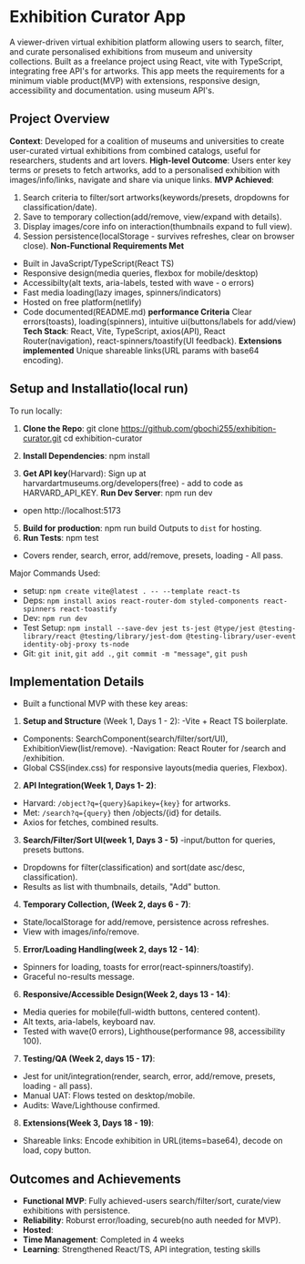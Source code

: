 # Exhibition Curator App 
 
 A viewer-driven virtual exhibition platform allowing users to search, filter, and curate personalised exhibitions from museum and university collections. Built as a freelance project using React, vite  with TypeScript, integrating free API's for artworks. This app meets the requirements for a minimum viable product(MVP) with extensions, responsive design, accessibility and documentation.  using museum API's.


 ## Project Overview
 **Context**: Developed for a coalition of museums and universities to create user-curated virtual exhibitions from combined catalogs, useful for researchers, students and art lovers.
 **High-level Outcome**: Users enter key terms or presets to fetch artworks, add to a personalised exhibition with images/info/links, navigate and share via unique links.
**MVP Achieved**:
 1. Search criteria to filter/sort artworks(keywords/presets, dropdowns for classification/date).
 2. Save to temporary collection(add/remove, view/expand with details).
 3. Display images/core info on interaction(thumbnails expand to full view).
 4. Session persistence(localStorage - survives refreshes, clear on browser close).
**Non-Functional Requirements Met**
 - Built in JavaScript/TypeScript(React TS)
- Responsive design(media queries, flexbox for mobile/desktop)
- Accessibilty(alt texts, aria-labels, tested with wave - o errors)
- Fast media loading(lazy images, spinners/indicators)
- Hosted on free platform(netlify)
- Code documented(README.md)
**performance Criteria** Clear errors(toasts), loading(spinners), intuitive ui(buttons/labels for add/view)
**Tech Stack**: 
React, Vite, TypeScript, axios(API), React Router(navigation), react-spinners/toastify(UI feedback).
**Extensions implemented** Unique shareable links(URL params with base64 encoding).

## Setup and Installatio(local run)
To run locally:
1. **Clone the Repo**:
git clone https://github.com/gbochi255/exhibition-curator.git
cd exhibition-curator

2. **Install Dependencies**:
npm install

3. **Get API key**(Harvard): Sign up at harvardartmuseums.org/developers(free) - add to code as HARVARD_API_KEY.
**Run Dev Server**:
npm run dev
- open http://localhost:5173
5. **Build for production**:
npm run build
Outputs to `dist` for hosting.
6. **Run Tests**:
npm test
- Covers render, search, error, add/remove, presets, loading - All pass.

Major Commands Used:
- setup: `npm create vite@latest . -- --template react-ts`
- Deps: `npm install axios react-router-dom styled-components react-spinners react-toastify`
- Dev: `npm run dev`
- Test Setup: `npm install --save-dev jest ts-jest @type/jest @testing-library/react @testing/library/jest-dom @testing-library/user-event identity-obj-proxy ts-node`
- Git: `git init`, `git add .`, `git commit -m "message"`, `git push`

## Implementation Details
- Built a functional MVP with these key areas:
1. **Setup and Structure** (Week 1, Days 1 - 2):
-Vite + React TS boilerplate.
- Components: SearchComponent(search/filter/sort/UI), ExhibitionView(list/remove).
-Navigation: React Router for /search and /exhibition.
- Global CSS(index.css) for responsive layouts(media queries, Flexbox).

2. **API Integration(Week 1, Days 1- 2)**:
- Harvard: `/object?q={query}&apikey={key}` for artworks.
- Met: `/search?q={query}` then /objects/{id} for details.
- Axios for fetches, combined results.

3. **Search/Filter/Sort UI(week 1, Days 3 - 5)**
-input/button for queries, presets buttons.
- Dropdowns for filter(classification) and sort(date asc/desc, classification).
- Results as list with thumbnails, details, "Add" button.

4. **Temporary Collection, (Week 2, days 6 - 7)**:
- State/localStorage for add/remove, persistence across refreshes.
- View with images/info/remove.

5. **Error/Loading Handling(week 2, days 12 - 14)**:
- Spinners for loading, toasts for error(react-spinners/toastify).
- Graceful no-results message.

6. **Responsive/Accessible Design(Week 2, days 13 - 14)**:
- Media queries for mobile(full-width buttons, centered content).
- Alt texts, aria-labels, keyboard nav.
- Tested with wave(0 errors), Lighthouse(performance 98, accessibility 100).

7. **Testing/QA (Week 2, days 15 - 17)**:
- Jest for unit/integration(render, search, error, add/remove, presets, loading - all pass).
- Manual UAT: Flows tested on desktop/mobile.
- Audits: Wave/Lighthouse confirmed.

8. **Extensions(Week 3, Days 18 - 19)**:
- Shareable links: Encode exhibition in URL(items=base64), decode on load, copy button.

## Outcomes and Achievements
- **Functional MVP**: Fully achieved-users search/filter/sort, curate/view exhibitions with persistence.
- **Reliability**: Roburst error/loading, secureb(no auth needed for MVP).
- **Hosted**: 
- **Time Management**: Completed in 4 weeks
- **Learning**: Strengthened React/TS, API integration, testing skills






